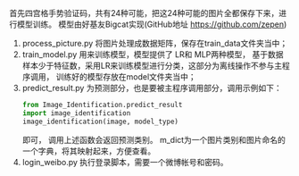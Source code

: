 首先四宫格手势验证码，共有24种可能，把这24种可能的图片全都保存下来，进行模型训练。
模型由好基友Bigcat实现(GitHub地址 https://github.com/zepen) 
1. process_picture.py 将图片处理成数据矩阵，保存在train_data文件夹当中；
2. train_model.py 用来训练模型，模型提供了 LR和 MLP两种模型，
   基于数据样本少于特征数，采用LR来训练模型进行分类，这部分为离线操作不参与主程序调用，
   训练好的模型存放在model文件夹当中；
3. predict_result.py 为预测部分，也是要被主程序调用部分，调用示例如下：
   ```Python
   from Image_Identification.predict_result 
   import image_identification
   image_identification(image, model_type)
   ```
   即可，
   调用上述函数会返回预测类别。
   m_dict为一个图片类别和图片命名的一个字典，将其映射起来，方便查看。 
4. login_weibo.py 执行登录脚本，需要一个微博帐号和密码。
